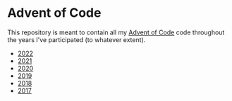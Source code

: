 # Advent of Code

This repository is meant to contain all my [Advent of Code][aoc] code throughout
the years I've participated (to whatever extent).

- [2022](./2022)
- [2021](./2021)
- [2020](./2020)
- [2019](./2019)
- [2018](./2018)
- [2017](./2017)

[aoc]: https://adventofcode.com
